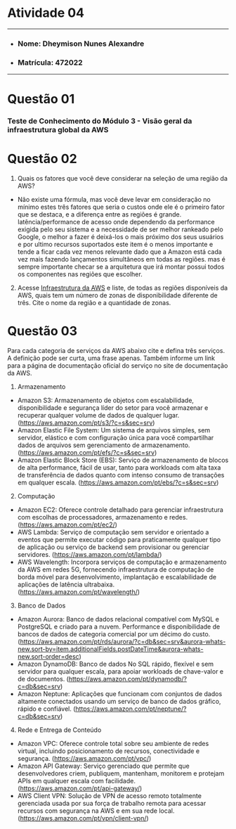 # Atividade 04

---

- ### Nome: Dheymison Nunes Alexandre
- ### Matrícula: 472022
  
---

# Questão 01 

### Teste de Conhecimento do Módulo 3 - Visão geral da infraestrutura global da AWS

# Questão 02

1. Quais os fatores que você deve considerar na seleção de uma região da AWS?

- Não existe uma fórmula, mas você deve levar em consideração no mínimo estes três fatores que seria o custos onde ele é o primeiro fator que se destaca, e a diferença entre as regiões é grande. latência/performance de acesso onde dependendo da performance exigida pelo seu sistema e a necessidade de ser melhor rankeado pelo Google, o melhor a fazer é deixá-los o mais próximo dos seus usuários e por ultimo recursos suportados este item é o menos importante e tende a ficar cada vez menos relevante dado que a Amazon está cada vez mais fazendo lançamentos simultâneos em todas as regiões. mas é sempre importante checar se a arquitetura que irá montar possui todos os componentes nas regiões que escolher.

2. Acesse [Infraestrutura da AWS](https://aws.amazon.com/pt/about-aws/global-infrastructure/regions_az/) e liste, de todas as regiões disponíveis da AWS, quais tem um número de zonas de disponibilidade diferente de três. Cite o nome da região e a quantidade de zonas.

# Questão 03

Para cada categoria de serviços da AWS abaixo cite e defina três serviços. A definição pode ser curta, uma frase apenas. Também informe um link para a página de documentação oficial do serviço no site de documentação da AWS.

1. Armazenamento
- Amazon S3: Armazenamento de objetos com escalabilidade, disponibilidade e segurança líder do setor para você armazenar e recuperar qualquer volume de dados de qualquer lugar. (https://aws.amazon.com/pt/s3/?c=s&sec=srv)
- Amazon Elastic File System: Um sistema de arquivos simples, sem servidor, elástico e com configuração única para você compartilhar dados de arquivos sem gerenciamento de armazenamento. (https://aws.amazon.com/pt/efs/?c=s&sec=srv)
- Amazon Elastic Block Store (EBS): Serviço de armazenamento de blocos de alta performance, fácil de usar, tanto para workloads com alta taxa de transferência de dados quanto com intenso consumo de transações em qualquer escala. (https://aws.amazon.com/pt/ebs/?c=s&sec=srv)

2. Computação
- Amazon EC2: Oferece controle detalhado para gerenciar infraestrutura com escolhas de processadores, armazenamento e redes. (https://aws.amazon.com/pt/ec2/)
- AWS Lambda: Serviço de computação sem servidor e orientado a eventos que permite executar código para praticamente qualquer tipo de aplicação ou serviço de backend sem provisionar ou gerenciar servidores. (https://aws.amazon.com/pt/lambda/)
- AWS Wavelength: Incorpora serviços de computação e armazenamento da AWS em redes 5G, fornecendo infraestrutura de computação de borda móvel para desenvolvimento, implantação e escalabilidade de aplicações de latência ultrabaixa. (https://aws.amazon.com/pt/wavelength/)

3. Banco de Dados
- Amazon Aurora: Banco de dados relacional compatível com MySQL e PostgreSQL e criado para a nuvem. Performance e disponibilidade de bancos de dados de categoria comercial por um décimo do custo. (https://aws.amazon.com/pt/rds/aurora/?c=db&sec=srv&aurora-whats-new.sort-by=item.additionalFields.postDateTime&aurora-whats-new.sort-order=desc)
- Amazon DynamoDB: Banco de dados No SQL rápido, flexível e sem servidor para qualquer escala, para apoiar workloads de chave-valor e de documentos. (https://aws.amazon.com/pt/dynamodb/?c=db&sec=srv)
- Amazon Neptune: Aplicações que funcionam com conjuntos de dados altamente conectados usando um serviço de banco de dados gráfico, rápido e confiável. (https://aws.amazon.com/pt/neptune/?c=db&sec=srv)

4. Rede e Entrega de Conteúdo
- Amazon VPC: Oferece controle total sobre seu ambiente de redes virtual, incluindo posicionamento de recursos, conectividade e segurança.  (https://aws.amazon.com/pt/vpc/)
- Amazon API Gateway: Serviço gerenciado que permite que desenvolvedores criem, publiquem, mantenham, monitorem e protejam APIs em qualquer escala com facilidade. (https://aws.amazon.com/pt/api-gateway/)
- AWS Client VPN: Solução de VPN de acesso remoto totalmente gerenciada usada por sua força de trabalho remota para acessar recursos com segurança na AWS e em sua rede local. (https://aws.amazon.com/pt/vpn/client-vpn/)
